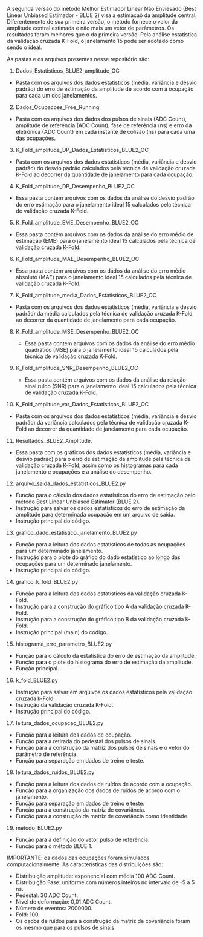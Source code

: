A segunda versão do método Melhor Estimador Linear Não Enviesado (Best Linear Unbiased Estimador - BLUE 2) visa a estimaçaõ da amplitude central. Diferentemente de sua primeira versão, o método fornece o valor da amplitude central estimada e não mais um vetor de parâmetros.
Os resultados foram melhores que o da primeira versão. Pela análise estatística da validação cruzada K-Fold, o janelamento 15 pode ser adotado como sendo o ideal.

As pastas e os arquivos presentes nesse repositório são:

1. Dados_Estatisticos_BLUE2_amplitude_OC
  * Pasta com os arquivos dos dados estatísticos (média, variância e desvio padrão) do erro de estimação da amplitude de acordo com a ocupação para cada um dos janelamentos.
  
2. Dados_Ocupacoes_Free_Running
  * Pasta com os arquivos dos dados dos pulsos de sinais (ADC Count), amplitude de referência (ADC Count), fase de referência (ns) e erro da eletrônica (ADC Count) em cada instante de colisão (ns) para cada uma das ocupações.

3. K_Fold_amplitude_DP_Dados_Estatisticos_BLUE2_OC
  * Pasta com os arquivos dos dados estatísticos (média, variância e desvio padrão) do desvio padrão calculados pela técnica de validação cruzada K-Fold ao decorrer da quantidade de janelamento para cada ocupação.

4. K_Fold_amplitude_DP_Desempenho_BLUE2_OC
  * Essa pasta contém arquivos com os dados da análise do desvio padrão do erro estimação para o janelamento ideal 15 calculados pela técnica de validação cruzada K-Fold.

5. K_Fold_amplitude_EME_Desempenho_BLUE2_OC
  * Essa pasta contém arquivos com os dados da análise do erro médio de estimação (EME) para o janelamento ideal 15 calculados pela técnica de validação cruzada K-Fold.

6. K_Fold_amplitude_MAE_Desempenho_BLUE2_OC
  * Essa pasta contém arquivos com os dados da análise do erro médio absoluto (MAE) para o janelamento ideal 15 calculados pela técnica de validação cruzada K-Fold.

7. K_Fold_amplitude_media_Dados_Estatisticos_BLUE2_OC
  * Pasta com os arquivos dos dados estatísticos (média, variância e desvio padrão) da média calculados pela técnica de validação cruzada K-Fold ao decorrer da quantidade de janelamento para cada ocupação.

8. K_Fold_amplitude_MSE_Desempenho_BLUE2_OC
   * Essa pasta contém arquivos com os dados da análise do erro médio quadrático (MSE) para o janelamento ideal 15 calculados pela técnica de validação cruzada K-Fold.

9. K_Fold_amplitude_SNR_Desempenho_BLUE2_OC
   * Essa pasta contém arquivos com os dados da análise da relação sinal ruído (SNR) para o janelamento ideal 15 calculados pela técnica de validação cruzada K-Fold.

10. K_Fold_amplitude_var_Dados_Estatisticos_BLUE2_OC
  * Pasta com os arquivos dos dados estatísticos (média, variância e desvio padrão) da variância calculados pela técnica de validação cruzada K-Fold ao decorrer da quantidade de janelamento para cada ocupação.

11. Resultados_BLUE2_Amplitude.
  * Essa pasta com os gráficos dos dados estatísticos (média, variância e desvio padrão) para o erro de estimação da amplitude pela técnica da validação cruzada K-Fold, assim como os histogramas para cada janelamento e ocupações e a análise do desempenho.

12. arquivo_saida_dados_estatisticos_BLUE2.py
  * Função para o cálculo dos dados estatísticos do erro de estimação pelo método Best Linear Unbiased Estimator (BLUE 2).
  * Instrução para salvar os dados estatísticos do erro de estimação da amplitude para determinada ocupação em um arquivo de saída.
  * Instrução principal do código.

13. grafico_dado_estatistico_janelamento_BLUE2.py
  * Função para a leitura dos dados estatísticos de todas as ocupações para um determinado janelamento.
  * Instrução para o plote do gráfico do dado estatístico ao longo das ocupações para um determinado janelamento.
  * Instrução principal do código.
  
14. grafico_k_fold_BLUE2.py
  * Função para a leitura dos dados estatísticos da validação cruzada K-Fold.
  * Instrução para a construção do gráfico tipo A da validação cruzada K-Fold.
  * Instrução para a construção do gráfico tipo B da validação cruzada K-Fold.
  * Instrução principal (main) do código.
  
15. histograma_erro_parametro_BLUE2.py
  * Função para o cálculo da estatística do erro de estimação da amplitude.
  * Função para o plote do histograma do erro de estimação da amplitude.
  * Função principal.

16. k_fold_BLUE2.py
  * Instrução para salvar em arquivos os dados estatísticos pela validação cruzada k-Fold.
  * Instrução da validação cruzada K-Fold.
  * Instrução principal do código.

17. leitura_dados_ocupacao_BLUE2.py
  * Função para a leitura dos dados de ocupação.
  * Função para a retirada do pedestal dos pulsos de sinais.
  * Função para a construção da matriz dos pulsos de sinais e o vetor do parâmetro de referência.
  * Função para separação em dados de treino e teste.

18. leitura_dados_ruidos_BLUE2.py
  * Função para a leitura dos dados de ruídos de acordo com a ocupação.
  * Função para a organização dos dados de ruídos de acordo com o janelamento.
  * Função para separação em dados de treino e teste.
  * Função para a construção da matriz de covariância.
  * Função para a construção da matriz de covariância como identidade.

19. metodo_BLUE2.py
  * Função para a definição do vetor pulso de referência.
  * Função para o método BLUE 1.

IMPORTANTE: os dados das ocupações foram simulados computacionalmente. As características das distribuições são:

* Distribuição amplitude: exponencial com média 100 ADC Count.
* Distribuição Fase: uniforme com números inteiros no intervalo de -5 a 5 ns.
* Pedestal: 30 ADC Count.
* Nível de deformação: 0,01 ADC Count.
* Número de eventos: 2000000.
* Fold: 100.
* Os dados de ruídos para a construção da matriz de covariância foram os mesmo que para os pulsos de sinais.

